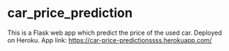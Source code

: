# car_price_prediction
This is a Flask web app which predict the price of the used car. Deployed on Heroku.
App link: https://car-price-predictionssss.herokuapp.com/
